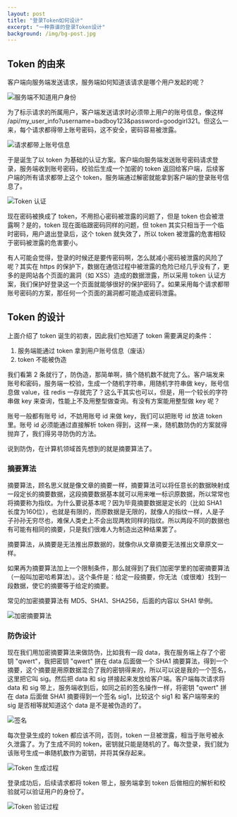 ```yaml
---
layout: post
title: "登录Token如何设计"
excerpt: "一种靠谱的登录Token设计"
background: /img/bg-post.jpg
---
```


## Token 的由来
客户端向服务端发送请求，服务端如何知道该请求是哪个用户发起的呢？

<img src="/img/posts/sso-cipher-algorithm-5.png" alt="服务端不知道用户身份" os="mac" />

为了标示请求的所属用户，客户端发送请求时必须带上用户的账号信息，像这样 /api/my_user_info?username=badboy123&password=goodgirl321。但这么一来，每个请求都得带上账号密码，这不安全，密码容易被泄露。

<img src="/img/posts/sso-cipher-algorithm-6.png" alt="请求都带上账号信息" os="mac" />

于是诞生了以 token 为基础的认证方案。客户端向服务端发送账号密码请求登录，服务端收到账号密码，校验后生成一个加密的 token 返回给客户端，后续客户端的所有请求都带上这个 token，服务端通过解密就能拿到客户端的登录账号信息了。

<img src="/img/posts/sso-cipher-algorithm-7.png" alt="Token 认证" os="mac" />

现在密码被换成了 token，不用担心密码被泄露的问题了，但是 token 也会被泄露啊？是的，token 现在面临跟密码同样的问题，但 token 其实只相当于一个临时密码，用户退出登录后，这个 token 就失效了，所以 token 被泄露的危害相较于密码被泄露的危害要小。

有人可能会觉得，登录的时候还是要传密码啊，怎么就减小密码被泄露的风险了呢？其实在 https 的保护下，数据在通信过程中被泄露的危险已经几乎没有了，更多的是网站各个页面的漏洞（如 XSS）造成的数据泄露，所以采用 token 认证方案，我们保护好登录这一个页面就能够很好的保护密码了。如果采用每个请求都带账号密码的方案，那任何一个页面的漏洞都可能造成密码泄露。

## Token 的设计
上面介绍了 token 诞生的初衷，因此我们也知道了 token 需要满足的条件：
1. 服务端能通过 token 拿到用户账号信息（废话）
2. token 不能被伪造

我们看第 2 条就行了，防伪造，那简单啊，搞个随机数不就完了么。客户端发来账号和密码，服务端一校验，生成一个随机字符串，用随机字符串做 key，账号信息做 value，往 redis 一存就完了？这么干其实也可以，但是，用一个较长的字符串做 key 来查询，性能上不及用整型做查询。有没有方案能用整型做 key 呢？

账号一般都有账号 id，不妨用账号 id 来做 key，我们可以把账号 id 放进 token 里。账号 id 必须能通过直接解析 token 得到，这样一来，随机数防伪的方案就得抛弃了，我们得另寻防伪的方法。

说到防伪，在计算机领域首先想到的就是摘要算法了。

### 摘要算法
摘要算法，顾名思义就是像文章的摘要一样，摘要算法可以将任意长的数据映射成一段定长的摘要数据，这段摘要数据基本就可以用来唯一标识原数据，所以常常也将摘要称为指纹。为什么要说基本呢？因为毕竟摘要数据是定长的（比如 SHA1 长度为160位），也就是有限的，而原数据是无限的，就像人的指纹一样，人是子子孙孙无穷尽也，难保人类史上不会出现两枚同样的指纹。所以两段不同的数据也有可能有相同的摘要，只是我们很难人为制造出这种结果罢了。

摘要算法，从摘要是无法推出原数据的，就像你从文章摘要无法推出文章原文一样。

如果再为摘要算法加上一个限制条件，那么就得到了我们加密学里的加密摘要算法（一般叫加密哈希算法）。这个条件是：给定一段摘要，你无法（或很难）找到一段数据，使它的摘要等于给定的摘要。

常见的加密摘要算法有 MD5、SHA1、SHA256，后面的内容以 SHA1 举例。

<img src="/img/posts/sso-cipher-algorithm-1.png" alt="加密摘要算法" os="mac" />

### 防伪设计
现在我们用加密摘要算法来做防伪，比如我有一段 data，我在服务端上存了个密钥 "qwert"，我把密钥 "qwert" 拼在 data 后面做一个 SHA1 摘要算法，得到一个摘要，这个摘要是用原数据混合了我的密钥得来的，所以可以说是我的一个签名，这里把它叫 sig。然后把 data 和 sig 拼接起来发放给客户端。客户端每次请求将 data 和 sig 带上，服务端收到后，如同之前的签名操作一样，将密钥 "qwert" 拼在 data 后面做 SHA1 摘要得到一个签名 sig1，比较这个 sig1 和 客户端带来的 sig 是否相等就知道这个 data 是不是被伪造的了。

<img src="/img/posts/sso-cipher-algorithm-2.png" alt="签名" os="mac" />

每次登录生成的 token 都应该不同，否则，token 一旦被泄露，相当于账号被永久泄露了。为了生成不同的 token，密钥就只能是随机的了。每次登录，我们就为该账号生成一串随机数作为密钥，并将其保存起来。

<img src="/img/posts/sso-cipher-algorithm-3.png" alt="Token 生成过程" os="mac" />

登录成功后，后续请求都将 token 带上，服务端拿到 token 后做相应的解析和校验就可以验证用户的身份了。

<img src="/img/posts/sso-cipher-algorithm-4.png" alt="Token 验证过程" os="mac" />